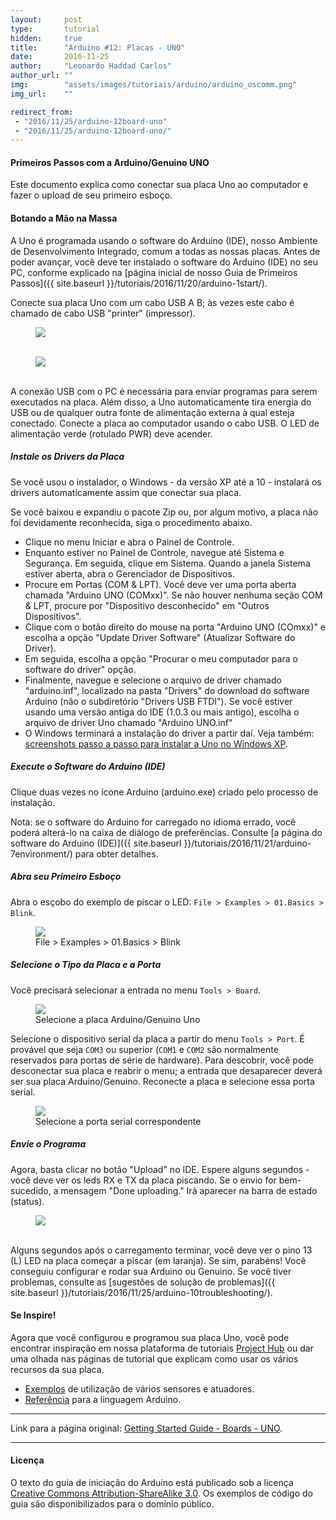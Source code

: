 ```yaml
---
layout:     post
type:       tutorial
hidden:     true
title:      "Arduino #12: Placas - UNO"
date:       2016-11-25
author:     "Leonardo Haddad Carlos"
author_url: ""
img:        "assets/images/tutoriais/arduino/arduino_oscomm.png"
img_url:    ""

redirect_from:
 - "2016/11/25/arduino-12board-uno"
 - "2016/11/25/arduino-12board-uno/"
---
```


#### Primeiros Passos com a Arduino/Genuino UNO

Este documento explica como conectar sua placa Uno ao computador e fazer o upload de seu primeiro esboço.

#### Botando a Mão na Massa

A Uno é programada usando o software do Arduino (IDE), nosso Ambiente de Desenvolvimento Integrado, comum a todas as nossas placas. Antes de poder avançar, você deve ter instalado o software do Arduino (IDE) no seu PC, conforme explicado na [página inicial de nosso Guia de Primeiros Passos]({{ site.baseurl }}/tutoriais/2016/11/20/arduino-1start/).

Conecte sua placa Uno com um cabo USB A B; às vezes este cabo é chamado de cabo USB "printer" (impressor).

<div class="img-container">
  <figure>
    <img src="{{ site.baseurl }}/assets/images/tutoriais/arduino/uno_board.jpg">
    <figcaption>&nbsp;</figcaption>
  </figure>
  <figure>
    <img src="{{ site.baseurl }}/assets/images/tutoriais/arduino/usb_cable.jpg">
    <figcaption>&nbsp;</figcaption>
  </figure>
</div>

A conexão USB com o PC é necessária para enviar programas para serem executados na placa. Além disso, a Uno automaticamente tira energia do USB ou de qualquer outra fonte de alimentação externa à qual esteja conectado. Conecte a placa ao computador usando o cabo USB. O LED de alimentação verde (rotulado PWR) deve acender.

##### Instale os Drivers da Placa

Se você usou o instalador, o Windows - da versão XP até a 10 - instalará os drivers automaticamente assim que conectar sua placa.

Se você baixou e expandiu o pacote Zip ou, por algum motivo, a placa não foi devidamente reconhecida, siga o procedimento abaixo.

- Clique no menu Iniciar e abra o Painel de Controle.
- Enquanto estiver no Painel de Controle, navegue até Sistema e Segurança. Em seguida, clique em Sistema. Quando a janela Sistema estiver aberta, abra o Gerenciador de Dispositivos.
- Procure em Portas (COM & LPT). Você deve ver uma porta aberta chamada "Arduino UNO (COMxx)". Se não houver nenhuma seção COM & LPT, procure por "Dispositivo desconhecido" em "Outros Dispositivos".
- Clique com o botão direito do mouse na porta "Arduino UNO (COmxx)" e escolha a opção "Update Driver Software" (Atualizar Software do Driver).
- Em seguida, escolha a opção "Procurar o meu computador para o software do driver" opção.
- Finalmente, navegue e selecione o arquivo de driver chamado "arduino.inf", localizado na pasta "Drivers" do download do software Arduino (não o subdiretório "Drivers USB FTDI"). Se você estiver usando uma versão antiga do IDE (1.0.3 ou mais antigo), escolha o arquivo de driver Uno chamado "Arduino UNO.inf"
- O Windows terminará a instalação do driver a partir daí.
Veja também: [screenshots passo a passo para instalar a Uno no Windows XP](https://www.arduino.cc/en/Guide/UnoDriversWindowsXP).

##### Execute o Software do Arduino (IDE)

Clique duas vezes no ícone Arduino (arduino.exe) criado pelo processo de instalação.

Nota: se o software do Arduino for carregado no idioma errado, você poderá alterá-lo na caixa de diálogo de preferências. Consulte [a página do software do Arduino (IDE)]({{ site.baseurl }}/tutoriais/2016/11/21/arduino-7environment/) para obter detalhes.

##### Abra seu Primeiro Esboço

Abra o esçobo do exemplo de piscar o LED: `File > Examples > 01.Basics > Blink`.

<div class="img-container">
  <figure>
    <img src="{{ site.baseurl }}/assets/images/tutoriais/arduino/exp_blink.jpg">
    <figcaption>File > Examples > 01.Basics > Blink</figcaption>
  </figure>
</div>

##### Selecione o Tipo da Placa e a Porta

Você precisará selecionar a entrada no menu `Tools > Board`.

<div class="img-container">
  <figure>
    <img src="{{ site.baseurl }}/assets/images/tutoriais/arduino/uno_chooseboard.jpg">
    <figcaption>Selecione a placa Arduino/Genuino Uno</figcaption>
  </figure>
</div>

Selecione o dispositivo serial da placa a partir do menu `Tools > Port`. É provável que seja `COM3` ou superior (`COM1` e `COM2` são normalmente reservados para portas de série de hardware). Para descobrir, você pode desconectar sua placa e reabrir o menu; a entrada que desaparecer deverá ser sua placa Arduino/Genuino. Reconecte a placa e selecione essa porta serial.

<div class="img-container">
  <figure>
    <img src="{{ site.baseurl }}/assets/images/tutoriais/arduino/uno_chooseserial.jpg">
    <figcaption>Selecione a porta serial correspondente</figcaption>
  </figure>
</div>

##### Envie o Programa

Agora, basta clicar no botão "Upload" no IDE. Espere alguns segundos - você deve ver os leds RX e TX da placa piscando. Se o envio for bem-sucedido, a mensagem "Done uploading." Irá aparecer na barra de estado (status).

<div class="img-container">
  <figure>
    <img src="{{ site.baseurl }}/assets/images/tutoriais/arduino/exp_blink_send.png">
    <figcaption>&nbsp;</figcaption>
  </figure>
</div>

Alguns segundos após o carregamento terminar, você deve ver o pino 13 (L) LED na placa começar a piscar (em laranja). Se sim, parabéns! Você conseguiu configurar e rodar sua Arduino ou Genuino. Se você tiver problemas, consulte as [sugestões de solução de problemas]({{ site.baseurl }}/tutoriais/2016/11/25/arduino-10troubleshooting/).

#### Se Inspire!

Agora que você configurou e programou sua placa Uno, você pode encontrar inspiração em nossa plataforma de tutoriais [Project Hub](https://create.arduino.cc/projecthub/products/arduino-uno-genuino-uno) ou dar uma olhada nas páginas de tutorial que explicam como usar os vários recursos da sua placa.

- [Exemplos](https://www.arduino.cc/en/Tutorial/HomePage) de utilização de vários sensores e atuadores.
- [Referência](https://www.arduino.cc/en/Reference/HomePage) para a linguagem Arduino.

----

Link para a página original: [Getting Started Guide - Boards - UNO](https://www.arduino.cc/en/Guide/ArduinoUno).

----

#### Licença

O texto do guia de iniciação do Arduino está publicado sob a licença [Creative Commons Attribution-ShareAlike 3.0](https://creativecommons.org/licenses/by-sa/3.0). Os exemplos de código do guia são disponibilizados para o domínio público.
